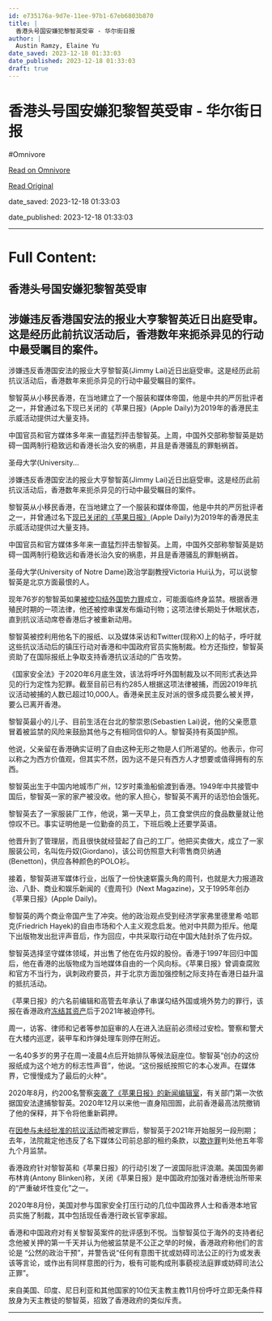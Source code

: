 ```yaml
---
id: e735176a-9d7e-11ee-97b1-67eb6803b870
title: |
  香港头号国安嫌犯黎智英受审 - 华尔街日报
author: |
  Austin Ramzy, Elaine Yu
date_saved: 2023-12-18 01:33:03
date_published: 2023-12-18 01:33:03
draft: true
---
```


# 香港头号国安嫌犯黎智英受审 - 华尔街日报
#Omnivore

[Read on Omnivore](https://omnivore.app/me/-18c7c070b23)

[Read Original](https://cn.wsj.com/amp/articles/%E9%A6%99%E6%B8%AF%E5%A4%B4%E5%8F%B7%E5%9B%BD%E5%AE%89%E5%AB%8C%E7%8A%AF%E9%BB%8E%E6%99%BA%E8%8B%B1%E5%8F%97%E5%AE%A1-bb825808)

date_saved: 2023-12-18 01:33:03

date_published: 2023-12-18 01:33:03

--- 

# Full Content: 

##  香港头号国安嫌犯黎智英受审

## 涉嫌违反香港国安法的报业大亨黎智英近日出庭受审。这是经历此前抗议活动后，香港数年来扼杀异见的行动中最受瞩目的案件。

涉嫌违反香港国安法的报业大亨黎智英(Jimmy Lai)近日出庭受审。这是经历此前抗议活动后，香港数年来扼杀异见的行动中最受瞩目的案件。

黎智英从小移民香港，在当地建立了一个服装和媒体帝国，他是中共的严厉批评者之一，并曾通过名下现已关闭的《苹果日报》(Apple Daily)为2019年的香港民主示威活动提供过大量支持。

中国官员和官方媒体多年来一直猛烈抨击黎智英。上周，中国外交部称黎智英是妨碍一国两制行稳致远和香港长治久安的祸患，并且是香港骚乱的罪魁祸首。

圣母大学(University...

涉嫌违反香港国安法的报业大亨黎智英(Jimmy Lai)近日出庭受审。这是经历此前抗议活动后，香港数年来扼杀异见的行动中最受瞩目的案件。

黎智英从小移民香港，在当地建立了一个服装和媒体帝国，他是中共的严厉批评者之一，并曾通过名下[现已关闭的《苹果日报》](https://cn.wsj.com/articles/CN-BCH-20210625150024)(Apple Daily)为2019年的香港民主示威活动提供过大量支持。

中国官员和官方媒体多年来一直猛烈抨击黎智英。上周，中国外交部称黎智英是妨碍一国两制行稳致远和香港长治久安的祸患，并且是香港骚乱的罪魁祸首。

圣母大学(University of Notre Dame)政治学副教授Victoria Hui认为，可以说黎智英是北京方面最恨的人。

现年76岁的黎智英如果[被控勾结外国势力罪](https://cn.wsj.com/articles/CN-BCH-20221213175026)成立，可能面临终身监禁。根据香港殖民时期的一项法律，他还被控串谋发布煽动刊物；这项法律长期处于休眠状态，直到抗议活动席卷香港后才被重新动用。

黎智英被控利用他名下的报纸、以及媒体采访和Twitter(现称X)上的帖子，呼吁就这些抗议活动后的镇压行动对香港和中国政府官员实施制裁。检方还指控，黎智英资助了在国际报纸上争取支持香港抗议活动的广告攻势。

《国家安全法》于2020年6月底生效，该法将呼吁外国制裁及以不同形式表达异见的行为定性为犯罪。截至目前已有约285人根据这项法律被捕，而因2019年抗议活动被捕的人数已超过10,000人。香港亲民主反对派的很多成员要么被关押，要么已离开香港。

黎智英最小的儿子、目前生活在台北的黎崇恩(Sebastien Lai)说，他的父亲愿意冒着被监禁的风险来鼓励其他与之有相同信仰的人。黎智英持有英国护照。

他说，父亲留在香港确实证明了自由这种无形之物是人们所渴望的。他表示，你可以称之为西方价值观，但其实不然，因为这不是只有西方人才想要或值得拥有的东西。

黎智英出生于中国内地城市广州，12岁时乘渔船偷渡到香港。1949年中共接管中国后，黎智英一家的家产被没收。他的家人担心，黎智英不离开的话恐怕会饿死。

黎智英去了一家服装厂工作，他说，第一天早上，员工食堂供应的食品数量就让他惊叹不已。事实证明他是一位勤奋的员工，下班后晚上还要学英语。

他晋升到了管理层，而且很快就经营起了自己的工厂。他把买卖做大，成立了一家服装公司，名叫佐丹奴(Giordano)，该公司仿照意大利零售商贝纳通(Benetton)，供应各种颜色的POLO衫。

接着，黎智英进军媒体行业，出版了一份快速崭露头角的周刊，也就是大力报道政治、八卦、商业和娱乐新闻的《壹周刊》(Next Magazine)，又于1995年创办《苹果日报》(Apple Daily)。

黎智英的两个商业帝国产生了冲突。他的政治观点受到经济学家弗里德里希·哈耶克(Friedrich Hayek)的自由市场和个人主义观念启发。他对中共颇为拒斥。他麾下出版物发出批评声音后，作为回应，中共采取行动在中国大陆封杀了佐丹奴。

黎智英选择坚守媒体领域，并出售了他在佐丹奴的股份。香港于1997年回归中国后，他在香港的出版物成为当地媒体自由的一个风向标。《苹果日报》曾调查腐败和官方不当行为，讽刺政府要员，并于北京方面加强控制之际支持在香港日益升温的抵抗活动。

《苹果日报》的六名前编辑和高管去年承认了串谋勾结外国或境外势力的罪行，该报在香港政府[冻结其资产](https://cn.wsj.com/articles/CN-BCH-20210517103154)后于2021年被迫停刊。

周一，访客、律师和记者等参加庭审的人在进入法庭前必须经过安检。警察和警犬在大楼内巡逻，装甲车和炸弹处理车则停在附近。

一名40多岁的男子在周一凌晨4点后开始排队等候法庭座位。黎智英“创办的这份报纸成为这个地方的标志性声音”，他说。“这份报纸按照它的本心发声。在媒体界，它慢慢成为了最后的火种"。

2020年8月，约200名警察[突袭了《苹果日报》的新闻编辑室](https://cn.wsj.com/articles/CN-BGH-20200810102630)，有关部门第一次依据国安法逮捕黎智英。2020年12月以来他一直身陷囹圄，此前香港最高法院撤销了他的保释，并下令将他重新羁押。

在[因参与未经批准的抗议活动](https://cn.wsj.com/articles/CN-BCH-20210417090652)而被定罪后，黎智英于2021年开始服另一段刑期；去年，法院裁定他违反了名下媒体公司前总部的租约条款，以[欺诈罪](https://cn.wsj.com/articles/CN-BCH-20221212132342)判处他五年零九个月监禁。

香港政府针对黎智英和《苹果日报》的行动引发了一波国际批评浪潮。美国国务卿布林肯(Antony Blinken)称，关闭《苹果日报》是中国政府加强对香港统治所带来的“严重破坏性变化”之一。

2020年8月份，美国对参与国家安全打压行动的几位中国政界人士和香港本地官员实施了制裁，其中包括现任香港行政长官李家超。

香港和中国政府对有关黎智英案件的批评感到不悦。当黎智英位于海外的支持者纪念他被关押的第一千天并认为他被监禁是不公正之举的时候，香港政府称他们的言论是 “公然的政治干预”，并警告说“任何有意图干扰或妨碍司法公正的行为或发表该等言论，或作出有同样意图的行为，极有可能构成刑事藐视法庭罪或妨碍司法公正罪”。

来自美国、印度、尼日利亚和其他国家的10位天主教主教11月份呼吁立即无条件释放身为天主教徒的黎智英，招致了香港政府的类似斥责。

---

